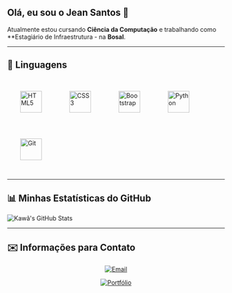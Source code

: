 ## Olá, eu sou o Jean Santos 👋

Atualmente estou cursando **Ciência da Computação** e trabalhando como **Estagiário de Infraestrutura - na **Bosal**.

---
## 🤖 Linguagens

<p align="left">
  <img src="https://cdn.jsdelivr.net/gh/devicons/devicon/icons/html5/html5-original.svg" width="50px" title="HTML5" alt="HTML5" style="margin: 30px;"/>
  <img src="https://cdn.jsdelivr.net/gh/devicons/devicon/icons/css3/css3-original.svg" width="50px" title="CSS3" alt="CSS3" style="margin: 30px;"/>
  <img src="https://cdn.jsdelivr.net/gh/devicons/devicon/icons/bootstrap/bootstrap-original.svg" width="50px" title="Bootstrap" alt="Bootstrap" style="margin: 30px;"/>
  <img src="https://cdn.jsdelivr.net/gh/devicons/devicon/icons/python/python-original.svg" width="50px" title="Python" alt="Python" style="margin: 30px;"/>
  <img src="https://cdn.jsdelivr.net/gh/devicons/devicon/icons/git/git-original.svg" width="50px" title="Git" alt="Git" style="margin: 30px;"/>
</p>

---

## 📊 Minhas Estatísticas do GitHub

![Kawã's GitHub Stats](https://github-readme-stats.vercel.app/api?username=JeanSmith011&show_icons=true&theme=blue_navy&include_all_commits=true&locale=pt-br)

---

## ✉️ Informações para Contato<p>
<p align="center">
  <a href="mailto:kawa.fonseca18@gmail.com" target="_blank">
    <img src="https://img.shields.io/badge/Gmail-Kaw%C3%A3%20Fonseca-D14836?style=for-the-badge&logo=gmail&logoColor=white" alt="Email"/>
  </a>
  
</p>
<p align="center">
  <a href="https://seuportfolio.com" target="_blank">
    <img src="https://img.shields.io/badge/Portfólio-Meu%20Site-110230?style=for-the-badge&logo=about-dot-me&logoColor=white" alt="Portfólio"/>
  </a>
</p>
<p align="center">
  <a href="https://github.com/JeanSmith011" target="_blank">
    
  </a>
</p>
